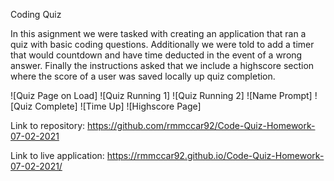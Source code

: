 Coding Quiz

In this asignment we were tasked with creating an application that ran a quiz with basic coding questions. Additionally we were told to add a timer that would countdown and have time deducted in the event of a wrong answer. Finally the instructions asked that we include a highscore section where the score of a user was saved locally up quiz completion. 



![Quiz Page on Load]
![Quiz Running 1]
![Quiz Running 2]
![Name Prompt]
![Quiz Complete]
![Time Up]
![Highscore Page]

Link to repository: https://github.com/rmmccar92/Code-Quiz-Homework-07-02-2021

Link to live application: https://rmmccar92.github.io/Code-Quiz-Homework-07-02-2021/